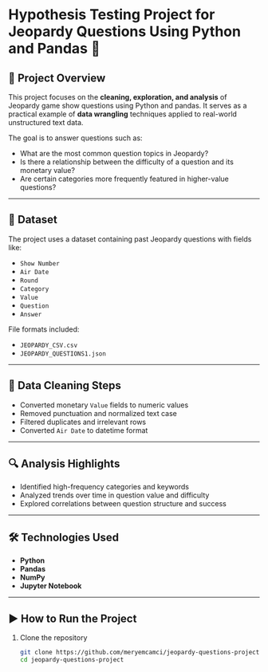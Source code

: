 # Hypothesis Testing Project for Jeopardy Questions Using Python and Pandas 🎯  

## 📌 Project Overview

This project focuses on the **cleaning, exploration, and analysis** of Jeopardy game show questions using Python and pandas. 
It serves as a practical example of **data wrangling** techniques applied to real-world unstructured text data.

The goal is to answer questions such as:
- What are the most common question topics in Jeopardy?
- Is there a relationship between the difficulty of a question and its monetary value?
- Are certain categories more frequently featured in higher-value questions?

---

## 📁 Dataset

The project uses a dataset containing past Jeopardy questions with fields like:
- `Show Number`
- `Air Date`
- `Round`
- `Category`
- `Value`
- `Question`
- `Answer`

File formats included:
- `JEOPARDY_CSV.csv`
- `JEOPARDY_QUESTIONS1.json`

---

## 🧹 Data Cleaning Steps

- Converted monetary `Value` fields to numeric values
- Removed punctuation and normalized text case
- Filtered duplicates and irrelevant rows
- Converted `Air Date` to datetime format

---

## 🔍 Analysis Highlights

- Identified high-frequency categories and keywords
- Analyzed trends over time in question value and difficulty
- Explored correlations between question structure and success

---

## 🛠️ Technologies Used

- **Python**
- **Pandas**
- **NumPy**
- **Jupyter Notebook**

---

## ▶️ How to Run the Project

1. Clone the repository  
   ```bash
   git clone https://github.com/meryemcamci/jeopardy-questions-project.git
   cd jeopardy-questions-project
